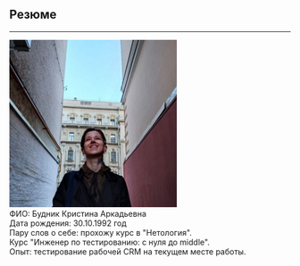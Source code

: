 ## Резюме 
***
  <kbd>
    <div class="pull-left">
      <img src="фото.jpg" width="300"/>
    </div>
  </kbd>
<div>
ФИО: Будник Кристина Аркадьевна<br>
Дата рождения: 30.10.1992 год<br>
Пару слов о себе: прохожу курс в "Нетология".<br>
Курс "Инженер по тестированию: с нуля до middle".<br>
Опыт: тестирование рабочей CRM на текущем месте работы.<br>
</div>
